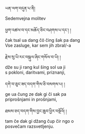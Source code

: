 ཡན་ལག་བདུན་པ་ནི།  
Sedemvejna molitev

ཕྱག་འཚལ་བ་དང་མཆོད་ཅིང་བཤགས་པ་དང་། །  
čak tsal ua dang čö čing šak pa dang  
    Vse zasluge, kar sem jih zbral/-a

རྗེས་སུ་ཡི་རང་བསྐུལ་ཞིང་གསོལ་བ་ཡི། །  
dže su ji rang kul šing sol ua ji  
    s pokloni, daritvami, priznanji,

དགེ་བ་ཅུང་ཟད་བདག་གིས་ཅི་བསགས་པ། །  
ge ua čung ze dak gi či sak pa  
    priprošnjami in prošnjami,

ཐམས་ཅད་བདག་གིས་བྱང་ཆུབ་ཕྱིར་བསྔོའོ། །  
tam če dak gi džang čup čir ngo o  
    posvečam razsvetljenju.
